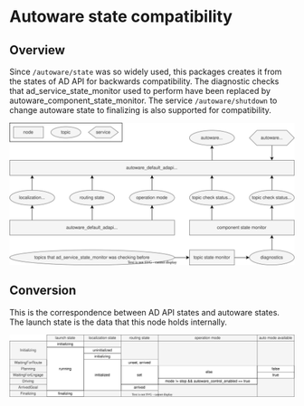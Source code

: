 # Autoware state compatibility

## Overview

Since `/autoware/state` was so widely used, this packages creates it from the states of AD API for backwards compatibility.
The diagnostic checks that ad_service_state_monitor used to perform have been replaced by autoware_component_state_monitor.
The service `/autoware/shutdown` to change autoware state to finalizing is also supported for compatibility.

![autoware-state-architecture](images/autoware-state-architecture.drawio.svg)

## Conversion

This is the correspondence between AD API states and autoware states.
The launch state is the data that this node holds internally.

![autoware-state-table](images/autoware-state-table.drawio.svg)
